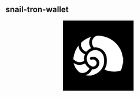 ## snail-tron-wallet
<p align="center">
<img src="android/app/src/main/res/mipmap-xxxhdpi/ic_launcher.png">
</p>
<p align="center">

